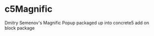 c5Magnific
==========

Dmitry Semenov's Magnific Popup packaged up into concrete5 add on block package
